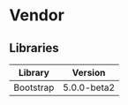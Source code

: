 # Vendor

## Libraries

**Library** | **Version**
----------- | -----------
Bootstrap   | 5.0.0-beta2
